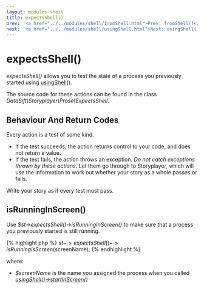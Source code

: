 ```yaml
---
layout: modules-shell
title: expectsShell()
prev: '<a href="../../modules/shell/fromShell.html">Prev: fromShell()</a>'
next: '<a href="../../modules/shell/usingShell.html">Next: usingShell()</a>'
---
```


# expectsShell()

_expectsShell()_ allows you to test the state of a process you previously started using [usingShell()](usingShell.html).

The source code for these actions can be found in the class _DataSift\Storyplayer\Prose\ExpectsShell_.

## Behaviour And Return Codes

Every action is a test of some kind.

* If the test succeeds, the action returns control to your code, and does not return a value.
* If the test fails, the action throws an exception.  _Do not catch exceptions thrown by these actions_.  Let them go through to Storyplayer, which will use the information to work out whether your story as a whole passes or fails.

Write your story as if every test must pass.

## isRunningInScreen()

Use _$st->expectsShell()->isRunningInScreen()_ to make sure that a process you previously started is still running.

{% highlight php %}
$st->expectsShell()->isRunningIsScreen($screenName);
{% endhighlight %}

where:

* _$screenName_ is the name you assigned the process when you called _[usingShell()->startInScreen()](usingShell.html#startinscreen)_